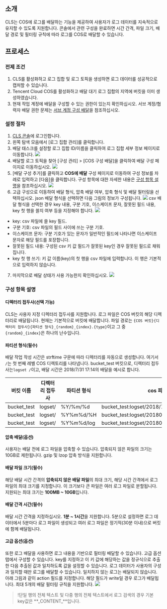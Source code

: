 ## 소개
CLS는 COS에 로그를 배달하는 기능을 제공하여 사용자가 로그 데이터를 지속적으로 유지할 수 있도록 지원합니다. 콘솔에서 관련 구성을 완료하면 시간 간격, 파일 크기, 배달 경로 및 필터링 규칙에 따라 로그를 COS로 배달할 수 있습니다. 

## 프로세스
### 전제 조건

1. CLS를 활성화하고 로그 집합 및 로그 토픽을 생성하면 로그 데이터를 성공적으로 캡처할 수 있습니다.
2. Tencent Cloud COS를 활성화하고 배달 대기 로그 집합의 지역에 버킷을 이미 생성하였습니다.
3. 현재 작업 계정에 배달을 구성할 수 있는 권한이 있는지 확인하십시오. 서브 계정/협력자 배달 권한 문제는 [서브 계정 구성 배달](https://cloud.tencent.com/document/product/614/33098)을 참조하십시오.

### 설정 절차
1. [CLS 콘솔](https://console.cloud.tencent.com/cls)에 로그인합니다.
2. 왼쪽 탐색 모음에서 [로그 집합 관리]를 클릭합니다.
3. 배달 태스크를 설정할 로그 집합 ID/이름을 클릭하여 로그 집합 세부 정보 페이지로 이동합니다.
![](https://main.qcloudimg.com/raw/b4560b57c179e20441fa56bd65803971.png)
4. 배달할 로그 토픽을 찾아 [구성 관리] > [COS 구성 배달]을 클릭하여 배달 구성 페이지로 이동하십시오.
![](https://main.qcloudimg.com/raw/df645d270b696a380253435e079a8949.png)
5. [배달 구성 추가]를 클릭하고 **COS에 배달** 구성 페이지로 이동하여 구성 정보를 차례로 입력하고 [다음]을 클릭합니다. 구성 항목에 대한 자세한 내용은 [구성 항목 설명](#config)을 참조하십시오.
![](https://main.qcloudimg.com/raw/c588bcb6e91bb9849003532968edac44.png)
6. 고급 구성으로 이동하여 배달 형식, 압축 배달 여부, 압축 형식 및 배달 필터링을 선택하십시오.
json 배달 형식을 선택하면 다음 그림의 정보가 구성됩니다.
![](https://main.qcloudimg.com/raw/3711401cfd70d3f583bb82dae1970331.png)
csv 배달 형식을 선택한 경우 key 내용, 구분 기호, 이스케이프 문자, 잘못된 필드 내용, key 첫 행을 쓸지 여부 등을 지정해야 합니다.
![](https://main.qcloudimg.com/raw/a83f64cd3434e7fd894249e4dea0eb10.png)
 - key: csv 파일에 쓸 key 필드.
 - 구분 기호: csv 파일의 필드 사이에 쓰는 구분 기호.
 - 이스케이프 문자: 구분 기호가 있는 문자가 일반적인 필드에 나타나면 이스케이프 문자로 해당 필드를 포장합니다.
 - 잘못된 필드 내용: 구성된 csv 키 값 필드가 잘못된 key인 경우 잘못된 필드로 채워집니다.
 - key 첫 행 쓰기: 키 값 이름(key)의 첫 행을 csv 파일에 입력합니다. 이 행은 기본적으로 입력하지 않습니다.
7. 마지막으로 배달 상태가 사용 가능한지 확인하십시오.
![](https://main.qcloudimg.com/raw/14e70eec382e5dab3803a71752ffd62c.png)

<a id="config"></a>
### 구성 항목 설명
#### 디렉터리 접두사(선택 가능)
CLS는 사용자 지정 디렉터리 접두사를 지원합니다. 로그 파일은 COS 버킷의 해당 디렉터리로 배달됩니다. 현재는 기본적으로 버킷에 배달합니다. 파일 경로는 `{COS 버킷}{디렉터리 접두사}{파티션 형식}_{random}_{index}.{type}`이고 그 중 `{random}_{index}`은 하나의 난수입니다.

#### 파티션 형식(필수)
배달 작업 작성 시간은 strftime 구문에 따라 디렉터리를 자동으로 생성합니다. 여기서 `/`는 첫 번째 레벨 COS 디렉토리를 나타냅니다. bucket_test 버킷으로, 디렉터리 접두사는`logset /`이고, 배달 시간은 2018/7/31 17:14의 배달을 예시로 합니다.

| 버킷 이름  | 디렉터리 접두사 | 파티션 형식    | cos 파일 경로                                       |
| ----------- | -------- | ----------- | ------------------------------------------------- |
| bucket_test | logset/ | %Y/%m/%d    | bucket\_test:logset/2018/7/31\_{random}\_{index}    |
| bucket_test | logset/ | %Y%m%d/%H  | bucket\_test:logset/20180731/14\_{random}\_{index} |
| bucket_test | logset/ | %Y%m%d/log | bucket\_test:logset/20180731/log\_{random}\_{index} |

#### 압축 배달(옵션)
사용자는 배달 전에 로그 파일을 압축할 수 있습니다. 압축되지 않은 파일의 크기는 10GB로 제한됩니다. gzip 및 lzop 압축 방식을 지원합니다.

#### 배달 파일 크기(필수)
해당 배달 시간 간격의 **압축되지 않은 배달 파일**의 최대 크기, 해당 시간 간격에서 로그 파일의 최대 크기를 지정합니다. 이 크기보다 큰 파일은 여러 로그 파일로 분할됩니다. 지원되는 최대 크기는 **100MB ~ 10GB**입니다. 

#### 배달 간격 시간(필수)
배달 시간 간격을 지정하십시오. **1분 ~ 1시간**을 지원합니다. 5분으로 설정하면 로그 데이터에서 5분마다 로그 파일이 생성되고 여러 로그 파일은 정기적(30분 이내)으로 버킷에 함께 배달됩니다. 


#### 고급 옵션(옵션)
또한 로그 배달을 사용하면 로그 내용을 기반으로 필터링 배달할 수 있습니다. 고급 옵션 탭에서 구성할 수 있습니다. key를 지정하고 이 키 값에 해당하는 값을 정규식으로 추출한 다음 추출된 값과 일치하도록 값을 설정할 수 있습니다. 로그 데이터가 사용자의 구성과 일치할 때만 로그를 배달할 수 있습니다. 일치하지 않는 로그는 배달되지 않습니다. 아래 그림과 같이 action 필드를 지정합니다. 해당 필드가 write일 경우 로그가 배달됩니다. 최대 5개의 배달 필터링 규칙을 지원합니다. 
![](https://main.qcloudimg.com/raw/fa774d5a865c2129f707465c55e416c7.png)

>!단일 행의 전체 텍스트 및 다중 행의 전체 텍스트에서 로그 검색의 경우 기본 key값은 **\_CONTENT_**입니다.

